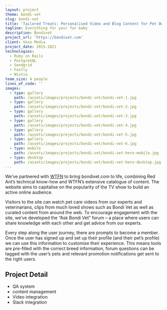 ```yaml
---
layout: project
theme: bondi-vet
slug: bondi-vet
title: 'Tailored Treats: Personalised Video and Blog Content for Pet Owners'
tagline: Everything for your fur baby
description: Bondivet
project_url: 'https://bondivet.com'
client: Vexo Media
project_date: 2015-2021
technologies:
  - Ruby on Rails
  - PostgreSQL
  - Sendgrid
  - Fastly
  - Wistia
team_size: 4 people
lines_of_code: ''
images:
  - type: gallery
    path: /assets/images/projects/bondi-vet/bondi-vet-1.jpg
  - type: gallery
    path: /assets/images/projects/bondi-vet/bondi-vet-2.jpg
  - type: gallery
    path: /assets/images/projects/bondi-vet/bondi-vet-3.jpg
  - type: gallery
    path: /assets/images/projects/bondi-vet/bondi-vet-4.jpg
  - type: gallery
    path: /assets/images/projects/bondi-vet/bondi-vet-5.jpg
  - type: gallery
    path: /assets/images/projects/bondi-vet/bondi-vet-6.jpg
  - type: mobile
    path: /assets/images/projects/bondi-vet/bondi-vet-hero-mobile.jpg
  - type: desktop
    path: /assets/images/projects/bondi-vet/bondi-vet-hero-desktop.jpg
---
```


We’ve partnered with [WTFN](http://wtfn.com/ "WTFN") to bring bondivet.com to life, combining Red Ant’s technical know-how and WTFN’s extensive catalogue of content. The website aims to capitalise on the popularity of the TV show to build an active online audience.

Visitors to the site can watch pet care videos from our experts and veterinarians, clips from much loved shows such as Bondi Vet as well as curated content from around the web. To encourage engagement with the site, we’ve developed the “Ask Bondi Vet” forum – a place where users can share knowledge with each other and get advice from our experts.

Every step along the user journey, there are prompts to become a member. Once the user has signed up and set up their profile (and their pet’s profile) we can use this information to customise their experience. This means tools are pre-filled with the correct breed information, forum questions can be tagged with the user’s pets and relevant promotion notifications get sent to the right users.

## Project Detail

* QA system
* content management
* Video integration
* Slack integration
